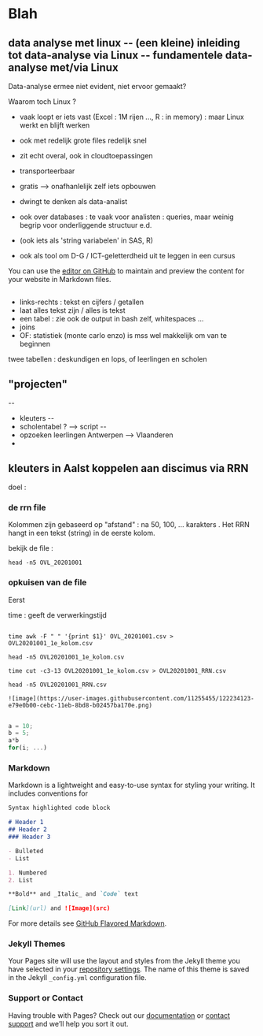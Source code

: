 # Blah

## data analyse met linux -- (een kleine) inleiding tot data-analyse via Linux -- fundamentele data-analyse met/via Linux

Data-analyse ermee niet evident, niet ervoor gemaakt?

Waarom toch Linux ? 
- vaak loopt er iets vast (Excel : 1M rijen ..., R : in memory) : maar Linux werkt en blijft werken 
- ook met redelijk grote files redelijk snel
- zit echt overal, ook in cloudtoepassingen
- transporteerbaar
- gratis --> onafhanlelijk zelf iets opbouwen 
- dwingt te denken als data-analist
- ook over databases : te vaak voor analisten : queries, maar weinig begrip voor onderliggende structuur e.d.
- (ook iets als 'string variabelen' in SAS, R)

- ook als tool om D-G / ICT-geletterdheid uit te leggen in een cursus

You can use the [editor on GitHub](https://github.com/peterjkz/PP_SBDC_test/edit/gh-pages/index.md) to maintain and preview the content for your website in Markdown files.


## 
- links-rechts : tekst en cijfers / getallen
- laat alles tekst zijn  / alles is tekst
- een tabel : zie ook de output in bash zelf, whitespaces ... 
- joins
- OF: statistiek (monte carlo enzo) is mss wel makkelijk om van te beginnen

twee tabellen : deskundigen en lops, of leerlingen en scholen


## "projecten"
--
- kleuters --
- scholentabel ? --> script 
-- 
- opzoeken leerlingen Antwerpen --> Vlaanderen
- 


## kleuters in Aalst koppelen aan discimus via RRN
doel : 

### de rrn file

Kolommen zijn gebaseerd op "afstand" : na 50, 100, ... karakters .
Het RRN hangt in een tekst (string) in de eerste kolom.

bekijk de file :
```shell
head -n5 OVL_20201001
```

### opkuisen van de file
Eerst

time : geeft de verwerkingstijd

```shell

time awk -F " " '{print $1}' OVL_20201001.csv > OVL20201001_1e_kolom.csv

head -n5 OVL20201001_1e_kolom.csv

time cut -c3-13 OVL20201001_1e_kolom.csv > OVL20201001_RRN.csv

head -n5 OVL20201001_RRN.csv

![image](https://user-images.githubusercontent.com/11255455/122234123-e79e0b00-cebc-11eb-8bd8-b02457ba170e.png)

```

```javascript

a = 10;
b = 5;
a*b 
for(i; ...)
```



### Markdown
Markdown is a lightweight and easy-to-use syntax for styling your writing. It includes conventions for

```markdown
Syntax highlighted code block

# Header 1
## Header 2
### Header 3

- Bulleted
- List

1. Numbered
2. List

**Bold** and _Italic_ and `Code` text

[Link](url) and ![Image](src)
```

For more details see [GitHub Flavored Markdown](https://guides.github.com/features/mastering-markdown/).

### Jekyll Themes

Your Pages site will use the layout and styles from the Jekyll theme you have selected in your [repository settings](https://github.com/peterjkz/PP_SBDC_test/settings/pages). The name of this theme is saved in the Jekyll `_config.yml` configuration file.

### Support or Contact

Having trouble with Pages? Check out our [documentation](https://docs.github.com/categories/github-pages-basics/) or [contact support](https://support.github.com/contact) and we’ll help you sort it out.
